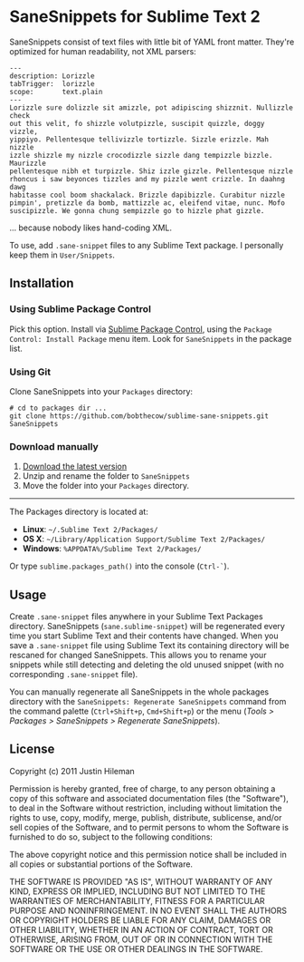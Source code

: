 SaneSnippets for Sublime Text 2
===============================

SaneSnippets consist of text files with little bit of YAML front matter. They're
optimized for human readability, not XML parsers:

    ---
    description: Lorizzle
    tabTrigger:  lorizzle
    scope:       text.plain
    ---
    Lorizzle sure dolizzle sit amizzle, pot adipiscing shizznit. Nullizzle check
    out this velit, fo shizzle volutpizzle, suscipit quizzle, doggy vizzle,
    yippiyo. Pellentesque tellivizzle tortizzle. Sizzle erizzle. Mah nizzle
    izzle shizzle my nizzle crocodizzle sizzle dang tempizzle bizzle. Maurizzle
    pellentesque nibh et turpizzle. Shiz izzle gizzle. Pellentesque nizzle
    rhoncus i saw beyonces tizzles and my pizzle went crizzle. In daahng dawg
    habitasse cool boom shackalack. Brizzle dapibizzle. Curabitur nizzle
    pimpin', pretizzle da bomb, mattizzle ac, eleifend vitae, nunc. Mofo
    suscipizzle. We gonna chung sempizzle go to hizzle phat gizzle.


... because nobody likes hand-coding XML.

To use, add `.sane-snippet` files to any Sublime Text package. I personally keep
them in `User/Snippets`.


Installation
------------

### Using Sublime Package Control

Pick this option. Install via [Sublime Package Control](http://wbond.net/sublime_packages/package_control),
using the `Package Control: Install Package` menu item. Look for `SaneSnippets`
in the package list.

### Using Git

Clone SaneSnippets into your `Packages` directory:

    # cd to packages dir ...
    git clone https://github.com/bobthecow/sublime-sane-snippets.git SaneSnippets

### Download manually

 1. [Download the latest version](https://github.com/bobthecow/sublime-sane-snippets/zipball/master)
 2. Unzip and rename the folder to `SaneSnippets`
 3. Move the folder into your `Packages` directory.

----

The Packages directory is located at:

 * **Linux**:   `~/.Sublime Text 2/Packages/`
 * **OS X**:    `~/Library/Application Support/Sublime Text 2/Packages/`
 * **Windows**: `%APPDATA%/Sublime Text 2/Packages/`

Or type `sublime.packages_path()` into the console (`` Ctrl-` ``).


Usage
-----

Create `.sane-snippet` files anywhere in your Sublime Text Packages directory.
SaneSnippets (`sane.sublime-snippet`) will be regenerated every time you start
Sublime Text and their contents have changed. When you save a `.sane-snippet`
file using Sublime Text its containing directory will be rescaned for changed
SaneSnippets. This allows you to rename your snippets while still detecting and
deleting the old unused snippet (with no corresponding `.sane-snippet` file).

You can manually regenerate all SaneSnippets in the whole packages directory
with the `SaneSnippets: Regenerate SaneSnippets` command from the command
palette (`Ctrl+Shift+p`, `Cmd+Shift+p`) or the menu (*Tools > Packages >
SaneSnippets > Regenerate SaneSnippets*).


License
-------

Copyright (c) 2011 Justin Hileman

Permission is hereby granted, free of charge, to any person obtaining a copy of
this software and associated documentation files (the "Software"), to deal in
the Software without restriction, including without limitation the rights to
use, copy, modify, merge, publish, distribute, sublicense, and/or sell copies of
the Software, and to permit persons to whom the Software is furnished to do so,
subject to the following conditions:

The above copyright notice and this permission notice shall be included in all
copies or substantial portions of the Software.

THE SOFTWARE IS PROVIDED "AS IS", WITHOUT WARRANTY OF ANY KIND, EXPRESS OR
IMPLIED, INCLUDING BUT NOT LIMITED TO THE WARRANTIES OF MERCHANTABILITY, FITNESS
FOR A PARTICULAR PURPOSE AND NONINFRINGEMENT. IN NO EVENT SHALL THE AUTHORS OR
COPYRIGHT HOLDERS BE LIABLE FOR ANY CLAIM, DAMAGES OR OTHER LIABILITY, WHETHER
IN AN ACTION OF CONTRACT, TORT OR OTHERWISE, ARISING FROM, OUT OF OR IN
CONNECTION WITH THE SOFTWARE OR THE USE OR OTHER DEALINGS IN THE SOFTWARE.

